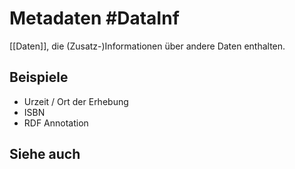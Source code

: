 # Metadaten #DataInf
[[Daten]], die (Zusatz-)Informationen über andere Daten enthalten.
## Beispiele
- Urzeit / Ort der Erhebung
- ISBN
- RDF Annotation
## Siehe auch